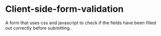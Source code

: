 # Client-side-form-validation
A form that uses css and javascript to check if the fields have been filled out correctly before submitting.
